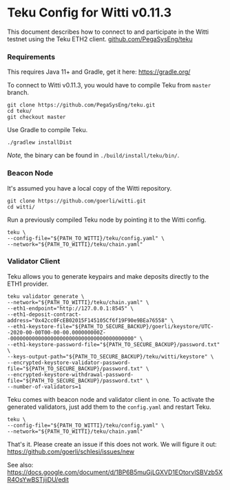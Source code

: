 # Teku Config for Witti v0.11.3
This document describes how to connect to and participate in the Witti testnet using the Teku ETH2 client. [github.com/PegaSysEng/teku](https://github.com/PegaSysEng/teku)

### Requirements
This requires Java 11+ and Gradle, get it here: https://gradle.org/

To connect to Witti v0.11.3, you would have to compile Teku from `master` branch.
```
git clone https://github.com/PegaSysEng/teku.git
cd teku/
git checkout master
```

Use Gradle to compile Teku.
```
./gradlew installDist
```

_Note,_ the binary can be found in `./build/install/teku/bin/`.

### Beacon Node
It's assumed you have a local copy of the Witti repository.
```
git clone https://github.com/goerli/witti.git
cd witti/
```

Run a previously compiled Teku node by pointing it to the Witti config.
```
teku \
--config-file="${PATH_TO_WITTI}/teku/config.yaml" \
--network="${PATH_TO_WITTI}/teku/chain.yaml"
```

### Validator Client
Teku allows you to generate keypairs and make deposits directly to the ETH1 provider.
```
teku validator generate \
--network="${PATH_TO_WITTI}/teku/chain.yaml" \
--eth1-endpoint="http://127.0.0.1:8545" \
--eth1-deposit-contract-address="0x42cc0FcEB02015F145105Cf6f19F90e9BEa76558" \
--eth1-keystore-file="${PATH_TO_SECURE_BACKUP}/goerli/keystore/UTC--2020-00-00T00-00-00.000000000Z--0000000000000000000000000000000000000000" \
--eth1-keystore-password-file="${PATH_TO_SECURE_BACKUP}/password.txt" \
--keys-output-path="${PATH_TO_SECURE_BACKUP}/teku/witti/keystore" \
--encrypted-keystore-validator-password-file="${PATH_TO_SECURE_BACKUP}/password.txt" \
--encrypted-keystore-withdrawal-password-file="${PATH_TO_SECURE_BACKUP}/password.txt" \
--number-of-validators=1
```

Teku comes with beacon node and validator client in one. To activate the generated validators, just add them to the `config.yaml` and restart Teku.
```
teku \
--config-file="${PATH_TO_WITTI}/teku/config.yaml" \
--network="${PATH_TO_WITTI}/teku/chain.yaml"
```

That's it. Please create an issue if this does not work. We will figure it out: https://github.com/goerli/schlesi/issues/new

See also: https://docs.google.com/document/d/1BP6B5muGjLGXVD1EOtorvlSBVzb5XR4OsYwBSTjiiDU/edit
